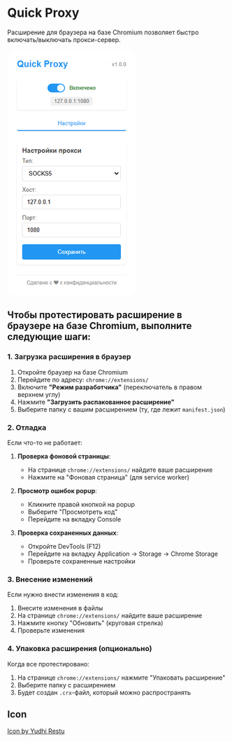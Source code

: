 # Quick Proxy

Расширение для браузера на базе Chromium позволяет быстро включать/выключать прокси-сервер.

![Quick Proxy](./images/screenshot.png)

## Чтобы протестировать расширение в браузере на базе Chromium, выполните следующие шаги:

### 1. Загрузка расширения в браузер

1. Откройте браузер на базе Chromium
2. Перейдите по адресу: `chrome://extensions/`
3. Включите **"Режим разработчика"** (переключатель в правом верхнем углу)
4. Нажмите **"Загрузить распакованное расширение"**
5. Выберите папку с вашим расширением (ту, где лежит `manifest.json`)

### 2. Отладка

Если что-то не работает:

1. **Проверка фоновой страницы**:

    - На странице `chrome://extensions/` найдите ваше расширение
    - Нажмите на "Фоновая страница" (для service worker)

2. **Просмотр ошибок popup**:

    - Кликните правой кнопкой на popup
    - Выберите "Просмотреть код"
    - Перейдите на вкладку Console

3. **Проверка сохраненных данных**:
    - Откройте DevTools (F12)
    - Перейдите на вкладку Application → Storage → Chrome Storage
    - Проверьте сохраненные настройки

### 3. Внесение изменений

Если нужно внести изменения в код:

1. Внесите изменения в файлы
2. На странице `chrome://extensions/` найдите ваше расширение
3. Нажмите кнопку "Обновить" (круговая стрелка)
4. Проверьте изменения

### 4. Упаковка расширения (опционально)

Когда все протестировано:

1. На странице `chrome://extensions/` нажмите "Упаковать расширение"
2. Выберите папку с расширением
3. Будет создан `.crx`-файл, который можно распространять

## Icon

[Icon by Yudhi Restu](https://www.freepik.com/icon/server_12890348#fromView=search&page=1&position=16&uuid=235ebefb-fc47-4edf-a050-0f0202fb6ee2)
